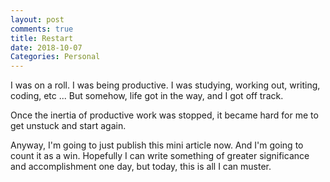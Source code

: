 ```yaml
---
layout: post
comments: true
title: Restart
date: 2018-10-07
Categories: Personal
---
```


I was on a roll. I was being productive. I was studying, working out, writing, coding, etc ... But somehow, life got in the way, and I got off track.

Once the inertia of productive work was stopped, it became hard for me to get unstuck and start again.

Anyway, I'm going to just publish this mini article now. And I'm going to count it as a win. Hopefully I can write something of greater significance and accomplishment one day, but today, this is all I can muster.
